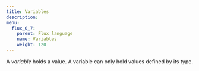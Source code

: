 ```yaml
---
title: Variables
description:
menu:
  flux_0_7:
    parent: Flux language
    name: Variables
    weight: 120
---
```


A _variable_ holds a value.
A variable can only hold values defined by its type.
